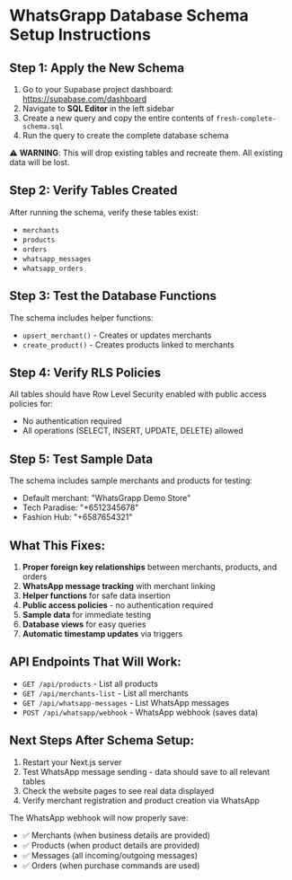 # WhatsGrapp Database Schema Setup Instructions

## Step 1: Apply the New Schema

1. Go to your Supabase project dashboard: https://supabase.com/dashboard
2. Navigate to **SQL Editor** in the left sidebar
3. Create a new query and copy the entire contents of `fresh-complete-schema.sql`
4. Run the query to create the complete database schema

⚠️ **WARNING**: This will drop existing tables and recreate them. All existing data will be lost.

## Step 2: Verify Tables Created

After running the schema, verify these tables exist:
- `merchants`
- `products` 
- `orders`
- `whatsapp_messages`
- `whatsapp_orders`

## Step 3: Test the Database Functions

The schema includes helper functions:
- `upsert_merchant()` - Creates or updates merchants
- `create_product()` - Creates products linked to merchants

## Step 4: Verify RLS Policies

All tables should have Row Level Security enabled with public access policies for:
- No authentication required
- All operations (SELECT, INSERT, UPDATE, DELETE) allowed

## Step 5: Test Sample Data

The schema includes sample merchants and products for testing:
- Default merchant: "WhatsGrapp Demo Store"
- Tech Paradise: "+6512345678"
- Fashion Hub: "+6587654321"

## What This Fixes:

1. **Proper foreign key relationships** between merchants, products, and orders
2. **WhatsApp message tracking** with merchant linking
3. **Helper functions** for safe data insertion
4. **Public access policies** - no authentication required
5. **Sample data** for immediate testing
6. **Database views** for easy queries
7. **Automatic timestamp updates** via triggers

## API Endpoints That Will Work:

- `GET /api/products` - List all products
- `GET /api/merchants-list` - List all merchants  
- `GET /api/whatsapp-messages` - List WhatsApp messages
- `POST /api/whatsapp/webhook` - WhatsApp webhook (saves data)

## Next Steps After Schema Setup:

1. Restart your Next.js server
2. Test WhatsApp message sending - data should save to all relevant tables
3. Check the website pages to see real data displayed
4. Verify merchant registration and product creation via WhatsApp

The WhatsApp webhook will now properly save:
- ✅ Merchants (when business details are provided)
- ✅ Products (when product details are provided)  
- ✅ Messages (all incoming/outgoing messages)
- ✅ Orders (when purchase commands are used)
